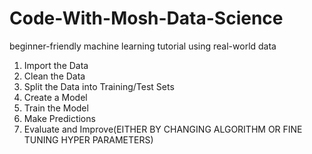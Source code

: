 # Code-With-Mosh-Data-Science
beginner-friendly machine learning tutorial using real-world data


<!-- Steps -->
1. Import the Data
2. Clean the Data
3. Split the Data into Training/Test Sets
4. Create a Model
5. Train the Model
6. Make Predictions
7. Evaluate and Improve(EITHER BY CHANGING ALGORITHM OR FINE TUNING HYPER PARAMETERS)